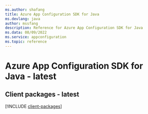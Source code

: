 ```yaml
---
ms.author: shafang
title: Azure App Configuration SDK for Java
ms.devlang: java
author: mssfang
description: Reference for Azure App Configuration SDK for Java
ms.data: 08/09/2022
ms.service: appconfiguration
ms.topic: reference
---
```

# Azure App Configuration SDK for Java - latest

## Client packages - latest
[!INCLUDE [client-packages](app-configuration-client-index.md)]
